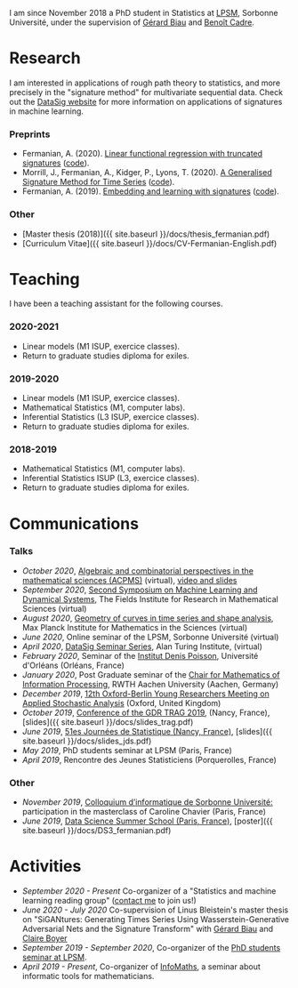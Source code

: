
I am since November 2018 a PhD student in Statistics at [LPSM](http://www.lpsm.paris/), Sorbonne Université, under the supervision of [Gérard Biau](http://www.lsta.upmc.fr/biau.html) and [Benoît Cadre](https://w3.ens-rennes.fr/math/people/benoit.cadre/).

# Research 

I am interested in applications of rough path theory to statistics, and more precisely in the "signature method" for multivariate sequential data. Check out the [DataSig website](https://datasig.ac.uk) for more information on applications of signatures in machine learning.

### Preprints

* Fermanian, A. (2020). [Linear functional regression with truncated signatures](https://arxiv.org/abs/2006.08442) ([code](https://github.com/afermanian/signature-regression)).
* Morrill, J., Fermanian, A., Kidger, P., Lyons, T. (2020). [A Generalised Signature Method for Time Series](https://arxiv.org/abs/2006.00873) ([code](https://github.com/jambo6/generalised-signature-method)).
* Fermanian, A. (2019). [Embedding and learning with signatures](https://arxiv.org/abs/1911.13211) ([code](https://github.com/afermanian/embedding_with_signatures)).

### Other

* [Master thesis (2018)]({{ site.baseurl }}/docs/thesis_fermanian.pdf)
* [Curriculum Vitae]({{ site.baseurl }}/docs/CV-Fermanian-English.pdf)

# Teaching

I have been a teaching assistant for the following courses.

### 2020-2021
* Linear models (M1 ISUP, exercice classes).
* Return to graduate studies diploma for exiles.

### 2019-2020
* Linear models (M1 ISUP, exercice classes).
* Mathematical Statistics (M1, computer labs).
* Inferential Statistics (L3 ISUP, exercice classes).
* Return to graduate studies diploma for exiles.

### 2018-2019

* Mathematical Statistics (M1, computer labs).
* Inferential Statistics ISUP (L3, exercice classes).
* Return to graduate studies diploma for exiles.

# Communications

### Talks

* *October 2020*, [Algebraic and combinatorial perspectives in the mathematical sciences (ACPMS)](https://www.math.ntnu.no/acpms/) (virtual), [video and slides](https://www.math.ntnu.no/acpms/view_talk.html?id=63)
* *September 2020*, [Second Symposium on Machine Learning and Dynamical Systems](http://www.fields.utoronto.ca/activities/20-21/dynamical), The Fields Institute for Research in Mathematical Sciences (virtual)
* *August 2020*, [Geometry of curves in time series and shape analysis](https://www.mis.mpg.de/calendar/conferences/2020/geometry-of-curves2020.html), Max Planck Institute for Mathematics in the Sciences (virtual)
* *June 2020*, Online seminar of the LPSM, Sorbonne Université (virtual)
* *April 2020*, [DataSig Seminar Series](https://datasig.ac.uk/event/adeline-fermanian-discussing-xyz), Alan Turing Institute, (virtual)
* *February 2020*, Seminar of the [Institut Denis Poisson](https://www.idpoisson.fr), Université d'Orléans (Orléans, France)
* *January 2020*, Post Graduate seminar of the [Chair for Mathematics of Information Processing](https://www.mathc.rwth-aachen.de/en/home/home/), RWTH Aachen University (Aachen, Germany)
* *December 2019*, [12th Oxford-Berlin Young Researchers Meeting on Applied Stochastic Analysis](https://www.maths.ox.ac.uk/events/conferences/12th-oxford-berlin-conference) (Oxford, United Kingdom)
* *October 2019*, [Conference of the GDR TRAG 2019](https://trag2019.event.univ-lorraine.fr/), (Nancy, France), [slides]({{ site.baseurl }}/docs/slides_trag.pdf)
* *June 2019*, [51es Journées de Statistique (Nancy, France)](http://jds2019.sfds.asso.fr/), [slides]({{ site.baseurl }}/docs/slides_jds.pdf)
* *May 2019*, PhD students seminar at LPSM (Paris, France)
* *April 2019*, Rencontre des Jeunes Statisticiens (Porquerolles, France)

### Other

* *November 2019*, [Colloquium d’informatique de Sorbonne Université:](https://www.lip6.fr/colloquium/?guest=Chavier) participation in the masterclass of Caroline Chavier (Paris, France)
* *June 2019*, [Data Science Summer School (Paris, France)](https://www.ds3-datascience-polytechnique.fr/), [poster]({{ site.baseurl }}/docs/DS3_fermanian.pdf)

# Activities

* *September 2020 - Present* Co-organizer of a "Statistics and machine learning reading group" ([contact me](mailto:adeline.fermanian@sorbonne-universite.fr) to join us!)
* *June 2020 - July 2020* Co-supervision of Linus Bleistein's master thesis on "SiGANtures: Generating Times Series Using
Wasserstein-Generative Adversarial Nets and the Signature Transform" with [Gérard Biau](http://www.lsta.upmc.fr/biau.html) and [Claire Boyer](https://www.lpsm.paris/pageperso/boyer/index.html)
* *September 2019 - September 2020*, Co-organizer of the [PhD students seminar at LPSM](http://www.lpsm.paris/agenda/seminaires-gdt/gtt/).
* *April 2019 - Present*, Co-organizer of [InfoMaths](http://infomath.pages.math.cnrs.fr/), a seminar about informatic tools for mathematicians.




